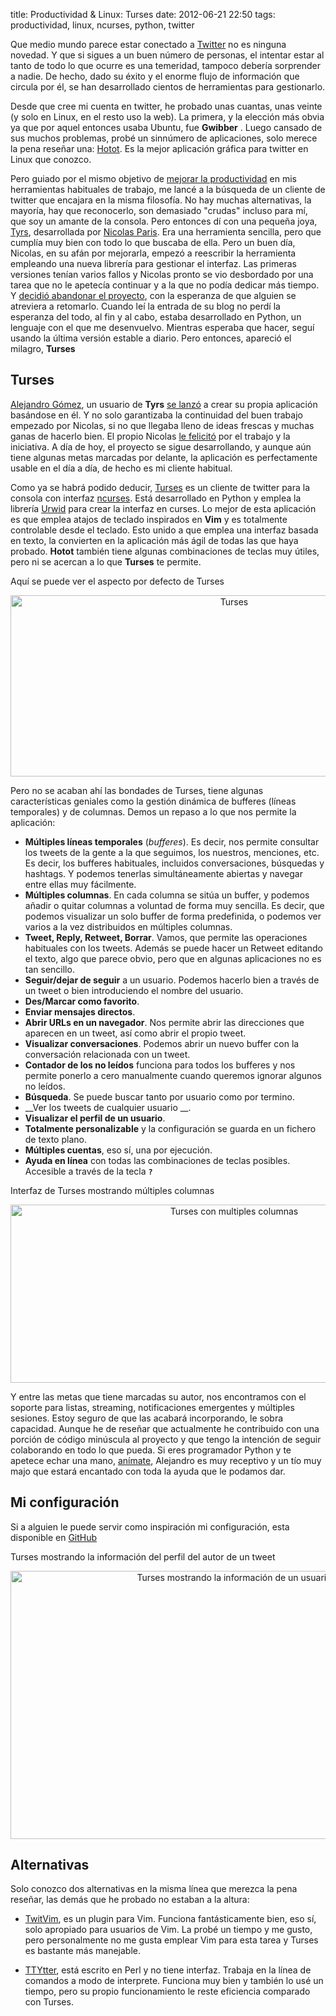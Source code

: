 title: Productividad & Linux: Turses
date: 2012-06-21 22:50
tags: productividad, linux, ncurses, python, twitter

Que medio mundo parece estar conectado a [Twitter](http://twitter.com) no es
ninguna novedad. Y que si sigues a un buen número de personas, el intentar estar
al tanto de todo lo que ocurre es una temeridad, tampoco debería sorprender a
nadie. De hecho, dado su éxito y el enorme flujo de información que circula por
él, se han desarrollado cientos de herramientas para gestionarlo.

Desde que cree mi cuenta en twitter, he probado unas cuantas, unas veinte (y
solo en Linux, en el resto uso la web). La primera, y la elección más obvia ya
que por aquel entonces usaba Ubuntu, fue __Gwibber__ . Luego cansado de sus
muchos problemas, probé un sinnúmero de aplicaciones, solo merece la pena
reseñar una: [Hotot][htt]. Es la mejor aplicación gráfica para twitter en Linux
que conozco.

  [htt]: http://hotot.org/

Pero guiado por el mismo objetivo de [mejorar la productividad][pro] en mis
herramientas habituales de trabajo, me lancé a la búsqueda de un cliente de
twitter que encajara en la misma filosofía. No hay muchas alternativas, la
mayoría, hay que reconocerlo, son demasiado "crudas" incluso para mí, que soy un
amante de la consola. Pero entonces dí con una pequeña joya, [Tyrs][tyrs],
desarrollada por [Nicolas Paris][np]. Era una herramienta sencilla, pero que
cumplía muy bien con todo lo que buscaba de ella.  Pero un buen día, Nicolas, en
su afán por mejorarla, empezó a reescribir la herramienta empleando una nueva
librería para gestionar el interfaz. Las primeras versiones tenían varios fallos
y Nicolas pronto se vio desbordado por una tarea que no le apetecía continuar y
a la que no podía dedicar más tiempo. Y [decidió abandonar el proyecto][quit],
con la esperanza de que alguien se atreviera a retomarlo. Cuando leí la entrada
de su blog no perdí la esperanza del todo, al fin y al cabo, estaba desarrollado
en Python, un lenguaje con el que me desenvuelvo. Mientras esperaba que hacer,
seguí usando la última versión estable a diario. Pero entonces, apareció el
milagro, __Turses__

  [pro]: http://joedicastro.com/tag/productividad.html
  [tyrs]: http://tyrs.nicosphere.net/
  [np]: https://github.com/Nic0
  [quit]: http://www.nicosphere.net/small-projects-life-depends-on-his-owner/

## Turses

[Alejandro Gómez][gh_ag], un usuario de __Tyrs__ [se lanzó][dialelo] a crear su
propia aplicación basándose en él. Y no solo garantizaba la continuidad del buen
trabajo empezado por Nicolas, si no que llegaba lleno de ideas frescas y muchas
ganas de hacerlo bien. El propio Nicolas [le felicitó][greetings] por el trabajo
y la iniciativa. A día de hoy, el proyecto se sigue desarrollando, y aunque aún
tiene algunas metas marcadas por delante, la aplicación es perfectamente usable
en el día a día, de hecho es mi cliente habitual.

  [gh_ag]: https://github.com/alejandrogomez/
  [dialelo]: http://dialelo.com/Python/turses/2012/03/02/turses-un-cliente-de-twitter-con-interfaz-ncurses.html
  [greetings]: http://www.nicosphere.net/turses-a-fork-from-tyrs-ncurses-twitter-client/

Como ya se habrá podido deducir, [Turses][trs] es un cliente de twitter para la
consola con interfaz [ncurses][ncs]. Está desarrollado en Python y emplea la
librería [Urwid][urw] para crear la interfaz en curses. Lo mejor de esta
aplicación es que emplea atajos de teclado inspirados en __Vim__  y es
totalmente controlable desde el teclado. Esto unido a que emplea una interfaz
basada en texto, la convierten en la aplicación más ágil de todas las que haya
probado.  __Hotot__ también tiene algunas combinaciones de teclas muy útiles,
pero ni se acercan a lo que __Turses__  te permite.

  [trs]: https://github.com/alejandrogomez/Turses
  [ncs]: https://es.wikipedia.org/wiki/Ncurses
  [urw]: http://excess.org/urwid/

Aquí se puede ver el aspecto por defecto de Turses

<p style="text-align:center;"><img src="pictures/turses.png" width="700"
height="290" alt="Turses" /></p>

Pero no se acaban ahí las bondades de Turses, tiene algunas características
geniales como la gestión dinámica de bufferes (líneas temporales) y de columnas.
Demos un repaso a lo que nos permite la aplicación:

* __Múltiples líneas temporales__  (*bufferes*). Es decir, nos permite consultar
  los tweets de la gente a la que seguimos, los nuestros, menciones, etc. Es
  decir, los bufferes habituales, incluidos conversaciones, búsquedas y
  hashtags.  Y podemos tenerlas simultáneamente abiertas y navegar entre ellas
  muy fácilmente.
* __Múltiples columnas__. En cada columna se sitúa un buffer, y podemos añadir
  o quitar columnas a voluntad de forma muy sencilla. Es decir, que podemos
  visualizar un solo buffer de forma predefinida, o podemos ver varios a la vez
  distribuidos en múltiples columnas.
* __Tweet, Reply, Retweet, Borrar__. Vamos, que permite las operaciones
  habituales con los tweets. Además se puede hacer un Retweet editando el texto,
  algo que parece obvio, pero que en algunas aplicaciones no es tan sencillo.
* __Seguir/dejar de seguir__ a un usuario. Podemos hacerlo bien a través de un
  tweet o bien introduciendo el nombre del usuario.
* __Des/Marcar como favorito__.
* __Enviar mensajes directos__.
* __Abrir URLs en un navegador__. Nos permite abrir las direcciones que aparecen
  en un tweet, así como abrir el propio tweet.
* __Visualizar conversaciones__. Podemos abrir un nuevo buffer con la
  conversación relacionada con un tweet.
* __Contador de los no leídos__ funciona para todos los bufferes y nos permite
  ponerlo a cero manualmente cuando queremos ignorar algunos no leídos.
* __Búsqueda__. Se puede buscar tanto por usuario como por termino.
* __Ver los tweets de cualquier usuario __.
* __Visualizar el perfil de un usuario__.
* __Totalmente personalizable__ y la configuración se guarda en un fichero de
  texto plano.
* __Múltiples cuentas__, eso sí, una por ejecución.
* __Ayuda en línea__ con todas las combinaciones de teclas posibles. Accesible a
  través de la tecla __`?`__


Interfaz de Turses mostrando múltiples columnas

<p style="text-align:center;"><img src="pictures/turses_2cols.png" width="700"
height="285" alt="Turses con multiples columnas" /></p>

Y entre las metas que tiene marcadas su autor, nos encontramos con el soporte
para listas, streaming, notificaciones emergentes y múltiples sesiones. Estoy
seguro de que las acabará incorporando, le sobra capacidad. Aunque he de reseñar
que actualmente he contribuido con una porción de código minúscula al proyecto y
que tengo la intención de seguir colaborando en todo lo que pueda. Si eres
programador Python y te apetece echar una mano, [anímate][trs], Alejandro es muy
receptivo y un tío muy majo que estará encantado con toda la ayuda que le
podamos dar.

## Mi configuración

Si a alguien le puede servir como inspiración mi configuración, esta disponible
en [GitHub][gh]

  [gh]: http://github.com/joedicastro/dotfiles

Turses mostrando la información del perfil del autor de un tweet

<p style="text-align:center;"><img src="pictures/turses_uinfo.png" width="700"
height="429" alt="Turses mostrando la información de un usuario" /></p>


## Alternativas

Solo conozco dos alternativas en la misma línea que merezca la pena reseñar, las
demás que he probado no estaban a la altura:

* [TwitVim][tvim], es un plugin para Vim. Funciona fantásticamente bien, eso sí,
  solo apropiado para usuarios de Vim. La probé un tiempo y me gusto, pero
  personalmente no me gusta emplear Vim para esta tarea y Turses es bastante más
  manejable.

* [TTYtter][tty], está escrito en Perl y no tiene interfaz. Trabaja en la línea
  de comandos a modo de interprete. Funciona muy bien y también lo usé un
  tiempo, pero su propio funcionamiento le reste eficiencia comparado con
  Turses.

  [tvim]: http://www.vim.org/scripts/script.php?script_id=2204
  [tty]: http://www.floodgap.com/software/ttytter/

